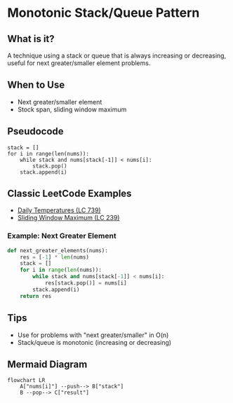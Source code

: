 # Monotonic Stack/Queue Pattern

## What is it?
A technique using a stack or queue that is always increasing or decreasing, useful for next greater/smaller element problems.

## When to Use
- Next greater/smaller element
- Stock span, sliding window maximum

## Pseudocode
```text
stack = []
for i in range(len(nums)):
    while stack and nums[stack[-1]] < nums[i]:
        stack.pop()
    stack.append(i)
```

## Classic LeetCode Examples
- [Daily Temperatures (LC 739)](https://leetcode.com/problems/daily-temperatures/)
- [Sliding Window Maximum (LC 239)](https://leetcode.com/problems/sliding-window-maximum/)

### Example: Next Greater Element
```python
def next_greater_elements(nums):
    res = [-1] * len(nums)
    stack = []
    for i in range(len(nums)):
        while stack and nums[stack[-1]] < nums[i]:
            res[stack.pop()] = nums[i]
        stack.append(i)
    return res
```

## Tips
- Use for problems with "next greater/smaller" in O(n)
- Stack/queue is monotonic (increasing or decreasing)

## Mermaid Diagram

```mermaid
flowchart LR
    A["nums[i]"] --push--> B["stack"]
    B --pop--> C["result"]
```
